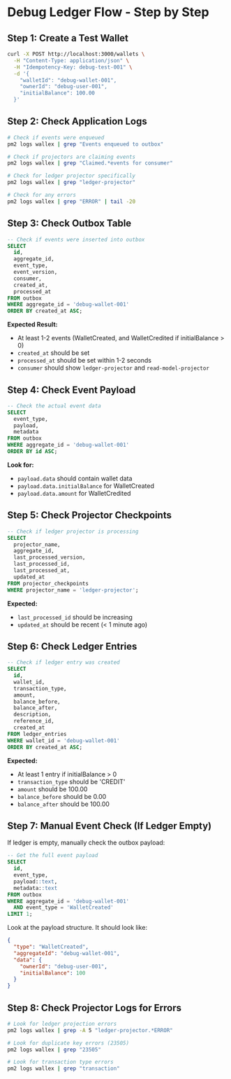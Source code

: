 # Debug Ledger Flow - Step by Step

## Step 1: Create a Test Wallet

```bash
curl -X POST http://localhost:3000/wallets \
  -H "Content-Type: application/json" \
  -H "Idempotency-Key: debug-test-001" \
  -d '{
    "walletId": "debug-wallet-001",
    "ownerId": "debug-user-001",
    "initialBalance": 100.00
  }'
```

## Step 2: Check Application Logs

```bash
# Check if events were enqueued
pm2 logs wallex | grep "Events enqueued to outbox"

# Check if projectors are claiming events
pm2 logs wallex | grep "Claimed.*events for consumer"

# Check for ledger projector specifically
pm2 logs wallex | grep "ledger-projector"

# Check for any errors
pm2 logs wallex | grep "ERROR" | tail -20
```

## Step 3: Check Outbox Table

```sql
-- Check if events were inserted into outbox
SELECT 
  id,
  aggregate_id,
  event_type,
  event_version,
  consumer,
  created_at,
  processed_at
FROM outbox 
WHERE aggregate_id = 'debug-wallet-001'
ORDER BY created_at ASC;
```

**Expected Result:**
- At least 1-2 events (WalletCreated, and WalletCredited if initialBalance > 0)
- `created_at` should be set
- `processed_at` should be set within 1-2 seconds
- `consumer` should show `ledger-projector` and `read-model-projector`

## Step 4: Check Event Payload

```sql
-- Check the actual event data
SELECT 
  event_type,
  payload,
  metadata
FROM outbox 
WHERE aggregate_id = 'debug-wallet-001'
ORDER BY id ASC;
```

**Look for:**
- `payload.data` should contain wallet data
- `payload.data.initialBalance` for WalletCreated
- `payload.data.amount` for WalletCredited

## Step 5: Check Projector Checkpoints

```sql
-- Check if ledger projector is processing
SELECT 
  projector_name,
  aggregate_id,
  last_processed_version,
  last_processed_id,
  last_processed_at,
  updated_at
FROM projector_checkpoints
WHERE projector_name = 'ledger-projector';
```

**Expected:**
- `last_processed_id` should be increasing
- `updated_at` should be recent (< 1 minute ago)

## Step 6: Check Ledger Entries

```sql
-- Check if ledger entry was created
SELECT 
  id,
  wallet_id,
  transaction_type,
  amount,
  balance_before,
  balance_after,
  description,
  reference_id,
  created_at
FROM ledger_entries 
WHERE wallet_id = 'debug-wallet-001'
ORDER BY created_at ASC;
```

**Expected:**
- At least 1 entry if initialBalance > 0
- `transaction_type` should be 'CREDIT'
- `amount` should be 100.00
- `balance_before` should be 0.00
- `balance_after` should be 100.00

## Step 7: Manual Event Check (If Ledger Empty)

If ledger is empty, manually check the outbox payload:

```sql
-- Get the full event payload
SELECT 
  id,
  event_type,
  payload::text,
  metadata::text
FROM outbox 
WHERE aggregate_id = 'debug-wallet-001' 
  AND event_type = 'WalletCreated'
LIMIT 1;
```

Look at the payload structure. It should look like:
```json
{
  "type": "WalletCreated",
  "aggregateId": "debug-wallet-001",
  "data": {
    "ownerId": "debug-user-001",
    "initialBalance": 100
  }
}
```

## Step 8: Check Projector Logs for Errors

```bash
# Look for ledger projection errors
pm2 logs wallex | grep -A 5 "ledger-projector.*ERROR"

# Look for duplicate key errors (23505)
pm2 logs wallex | grep "23505"

# Look for transaction type errors
pm2 logs wallex | grep "transaction"

